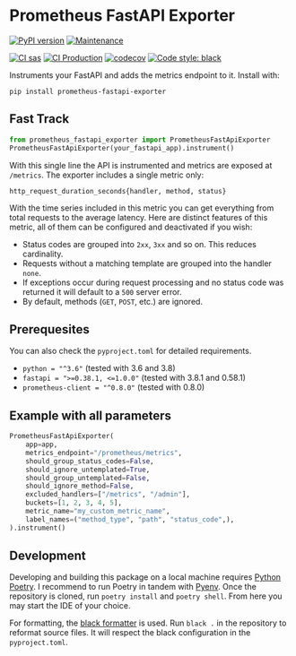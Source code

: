 # Prometheus FastAPI Exporter

[![PyPI version](https://badge.fury.io/py/prometheus-fastapi-exporter.svg)](https://pypi.python.org/pypi/prometheus-fastapi-exporter/)
[![Maintenance](https://img.shields.io/badge/maintained%3F-yes-green.svg)](https://GitHub.com/Naereen/StrapDown.js/graphs/commit-activity)

[![CI sas](https://github.com/trallnag/prometheus-fastapi-exporter/workflows/CI%20Development/badge.svg)](https://github.com/trallnag/prometheus-fastapi-exporter)
[![CI Production](https://github.com/trallnag/prometheus-fastapi-exporter/workflows/CI%20Production/badge.svg)](https://github.com/trallnag/prometheus-fastapi-exporter)
[![codecov](https://codecov.io/gh/trallnag/prometheus-fastapi-exporter/branch/master/graph/badge.svg)](https://codecov.io/gh/trallnag/prometheus-fastapi-exporter)
[![Code style: black](https://img.shields.io/badge/code%20style-black-000000.svg)](https://github.com/psf/black)

Instruments your FastAPI and adds the metrics endpoint to it. Install with:

    pip install prometheus-fastapi-exporter

## Fast Track

```python
from prometheus_fastapi_exporter import PrometheusFastApiExporter
PrometheusFastApiExporter(your_fastapi_app).instrument()
```

With this single line the API is instrumented and metrics are exposed at 
`/metrics`. The exporter includes a single metric only:

`http_request_duration_seconds{handler, method, status}`

With the time series included in this metric you can get everything from total 
requests to the average latency. Here are distinct features of this 
metric, all of them can be configured and deactivated if you wish:

* Status codes are grouped into `2xx`, `3xx` and so on. This reduces 
    cardinality. 
* Requests without a matching template are grouped into the handler `none`.
* If exceptions occur during request processing and no status code was returned 
    it will default to a `500` server error.
* By default, methods (`GET`, `POST`, etc.) are ignored.

## Prerequesites

You can also check the `pyproject.toml` for detailed requirements.

* `python = "^3.6"` (tested with 3.6 and 3.8)
* `fastapi = ">=0.38.1, <=1.0.0"` (tested with 3.8.1 and 0.58.1)
* `prometheus-client = "^0.8.0"` (tested with 0.8.0)

## Example with all parameters

```python
PrometheusFastApiExporter(
    app=app,
    metrics_endpoint="/prometheus/metrics",
    should_group_status_codes=False,
    should_ignore_untemplated=True,
    should_group_untemplated=False,
    should_ignore_method=False,
    excluded_handlers=["/metrics", "/admin"],
    buckets=[1, 2, 3, 4, 5],
    metric_name="my_custom_metric_name",
    label_names=("method_type", "path", "status_code",),
).instrument()
```

## Development

Developing and building this package on a local machine requires 
[Python Poetry](https://python-poetry.org/). I recommend to run Poetry in 
tandem with [Pyenv](https://github.com/pyenv/pyenv). Once the repository is 
cloned, run `poetry install` and `poetry shell`. From here you may start the 
IDE of your choice.

For formatting, the [black formatter](https://github.com/psf/black) is used.
Run `black .` in the repository to reformat source files. It will respect
the black configuration in the `pyproject.toml`.
